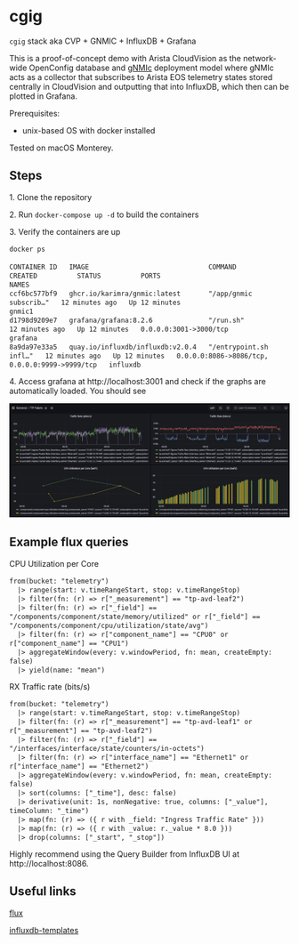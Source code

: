 # cgig

`cgig` stack aka CVP + GNMIC + InfluxDB + Grafana

This is a proof-of-concept demo with Arista CloudVision as the network-wide OpenConfig database and [gNMIc](https://gnmic.kmrd.dev/) deployment model where gNMIc acts as a collector
that subscribes to Arista EOS telemetry states stored centrally in CloudVision and outputting that into InfluxDB, which then can be plotted in Grafana.

Prerequisites:

- unix-based OS with docker installed

Tested on macOS Monterey.

## Steps

1\. Clone the repository

2\. Run `docker-compose up -d` to build the containers

3\. Verify the containers are up

```shell
docker ps

CONTAINER ID   IMAGE                              COMMAND                  CREATED          STATUS          PORTS                                            NAMES
ccf6bc577bf9   ghcr.io/karimra/gnmic:latest       "/app/gnmic subscrib…"   12 minutes ago   Up 12 minutes                                                    gnmic1
d1798d9209e7   grafana/grafana:8.2.6              "/run.sh"                12 minutes ago   Up 12 minutes   0.0.0.0:3001->3000/tcp                           grafana
8a9da97e33a5   quay.io/influxdb/influxdb:v2.0.4   "/entrypoint.sh infl…"   12 minutes ago   Up 12 minutes   0.0.0.0:8086->8086/tcp, 0.0.0.0:9999->9999/tcp   influxdb
```

4\. Access grafana at http://localhost:3001 and check if the graphs are automatically loaded. You should see

![sample-grafan.png](./static/sample-grafana.png)

## Example flux queries

CPU Utilization per Core

```text
from(bucket: "telemetry")
  |> range(start: v.timeRangeStart, stop: v.timeRangeStop)
  |> filter(fn: (r) => r["_measurement"] == "tp-avd-leaf2")
  |> filter(fn: (r) => r["_field"] == "/components/component/state/memory/utilized" or r["_field"] == "/components/component/cpu/utilization/state/avg")
  |> filter(fn: (r) => r["component_name"] == "CPU0" or r["component_name"] == "CPU1")
  |> aggregateWindow(every: v.windowPeriod, fn: mean, createEmpty: false)
  |> yield(name: "mean")
```

RX Traffic rate (bits/s)

```text
from(bucket: "telemetry")
  |> range(start: v.timeRangeStart, stop: v.timeRangeStop)
  |> filter(fn: (r) => r["_measurement"] == "tp-avd-leaf1" or r["_measurement"] == "tp-avd-leaf2")
  |> filter(fn: (r) => r["_field"] == "/interfaces/interface/state/counters/in-octets")
  |> filter(fn: (r) => r["interface_name"] == "Ethernet1" or r["interface_name"] == "Ethernet2")
  |> aggregateWindow(every: v.windowPeriod, fn: mean, createEmpty: false)
  |> sort(columns: ["_time"], desc: false)
  |> derivative(unit: 1s, nonNegative: true, columns: ["_value"], timeColumn: "_time")
  |> map(fn: (r) => ({ r with _field: "Ingress Traffic Rate" }))
  |> map(fn: (r) => ({ r with _value: r._value * 8.0 }))
  |> drop(columns: ["_start", "_stop"])
```

Highly recommend using the Query Builder from InfluxDB UI at http://localhost:8086.

## Useful links

[flux](https://docs.influxdata.com/influxdb/cloud/query-data/flux/)

[influxdb-templates](https://www.influxdata.com/influxdb-templates/network-interface-performance-monitor/)
